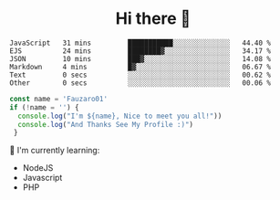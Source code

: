 <h1  align='center'> Hi there 👋 </h1>

<p align='center'> </p>

<!--START_SECTION:waka-->

```text
JavaScript   31 mins         ███████████░░░░░░░░░░░░░░   44.40 %
EJS          24 mins         ████████▓░░░░░░░░░░░░░░░░   34.17 %
JSON         10 mins         ███▓░░░░░░░░░░░░░░░░░░░░░   14.08 %
Markdown     4 mins          █▓░░░░░░░░░░░░░░░░░░░░░░░   06.67 %
Text         0 secs          ░░░░░░░░░░░░░░░░░░░░░░░░░   00.62 %
Other        0 secs          ░░░░░░░░░░░░░░░░░░░░░░░░░   00.06 %
```

<!--END_SECTION:waka-->

```javascript
const name = 'Fauzaro01'
if (!name = '') {
  console.log("I'm ${name}, Nice to meet you all!"))
  console.log("And Thanks See My Profile :)")
 }
```

:page_with_curl: I'm currently learning:
- NodeJS
- Javascript
- PHP


